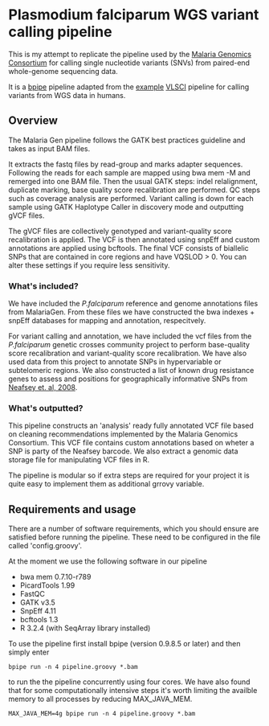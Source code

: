 # Plasmodium falciparum WGS variant calling pipeline
This is my attempt to replicate the pipeline used by the 
[Malaria Genomics Consortium](https://www.malariagen.net/projects/parasite/pf) 
for calling single nucleotide variants (SNVs) from paired-end whole-genome 
sequencing data.

It is a [bpipe](http://docs.bpipe.org/Overview/Introduction/) pipeline adapted 
from the [example](https://github.com/ssadedin/variant_calling_pipeline/)
[VLSCI](https://github.com/claresloggett/variant_calling_pipeline/) pipeline for
calling variants from WGS data in humans. 

## Overview

The Malaria Gen pipeline follows the GATK best practices guideline and takes
as input BAM files. 

It extracts the fastq files by read-group and marks adapter sequences. Following
the reads for each sample are mapped using bwa mem -M and remerged into one BAM file.
Then the usual GATK steps: indel relalignment, duplicate marking, base quality score
recalibration are performed. QC steps such as coverage analysis are performed.
Variant calling is down for each sample using
GATK Haplotype Caller in discovery mode and outputting gVCF files.

The gVCF files are collectively genotyped and variant-quality score recalibration
is applied. The VCF is then annotated using snpEff and custom annotations are applied
using bcftools. The final VCF consists of biallelic SNPs that are contained in 
core regions and have VQSLOD > 0. You can alter these settings if you require less
sensitivity. 

### What's included?
We have included the _P.falciparum_ reference and genome annotations files from
MalariaGen. From these files we have constructed the bwa indexes + snpEff databases
for mapping and annotation, respecitvely. 

For variant calling and annotation, we have included the vcf files from the _P.falciparum_
genetic crosses community project to perform base-quality score recalibration and 
variant-quality score recalibration. We have also used data from this project
to annotate SNPs in hypervariable or subtelomeric regions. We also constructed
a list of known drug resistance genes to assess and positions for geographically
informative SNPs from [Neafsey et. al, 2008](http://www.ncbi.nlm.nih.gov/pubmed/19077304).

### What's outputted?
This pipeline constructs an 'analysis' ready fully annotated VCF file based
on cleaning recommendations implemented by the Malaria Genomics Consortium. 
This VCF file contains custom annotations based on wheter a SNP is party of the
Neafsey barcode. We also extract a genomic data storage file for manipulating
VCF files in R. 

The pipeline is modular so if extra steps are required for your project
it is quite easy to implement them as additional grrovy variable.


## Requirements and usage
There are a number of software requirements, which you should ensure are 
satisfied before running the pipeline. These need to be configured 
in the file called 'config.groovy'.

At the moment we use the following software in our pipeline

* bwa mem 0.7.10-r789
* PicardTools 1.99
* FastQC  
* GATK v3.5
* SnpEff 4.11 
* bcftools 1.3
* R 3.2.4 (with SeqArray library installed)

To use the pipeline first install bpipe (version 0.9.8.5 or later)
and then simply enter 

```{bash}
bpipe run -n 4 pipeline.groovy *.bam
```
to run the the pipeline concurrently using four cores. We have
also found that for some computationally intensive steps it's worth
limiting the availble memory to all processes by reducing MAX_JAVA_MEM.

```{bash}
MAX_JAVA_MEM=4g bpipe run -n 4 pipeline.groovy *.bam
```



